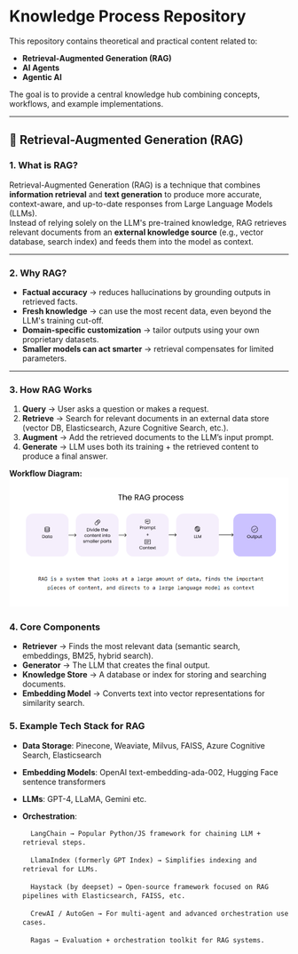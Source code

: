 # Knowledge Process Repository
This repository contains theoretical and practical content related to:
- **Retrieval-Augmented Generation (RAG)**
- **AI Agents**
- **Agentic AI**

The goal is to provide a central knowledge hub combining concepts, workflows, and example implementations.

---

## 📌 Retrieval-Augmented Generation (RAG)

### 1. What is RAG?
Retrieval-Augmented Generation (RAG) is a technique that combines **information retrieval** and **text generation** to produce more accurate, context-aware, and up-to-date responses from Large Language Models (LLMs).  
Instead of relying solely on the LLM's pre-trained knowledge, RAG retrieves relevant documents from an **external knowledge source** (e.g., vector database, search index) and feeds them into the model as context.

---

### 2. Why RAG?
- **Factual accuracy** → reduces hallucinations by grounding outputs in retrieved facts.
- **Fresh knowledge** → can use the most recent data, even beyond the LLM's training cut-off.
- **Domain-specific customization** → tailor outputs using your own proprietary datasets.
- **Smaller models can act smarter** → retrieval compensates for limited parameters.

---

### 3. How RAG Works
1. **Query** → User asks a question or makes a request.
2. **Retrieve** → Search for relevant documents in an external data store (vector DB, Elasticsearch, Azure Cognitive Search, etc.).
3. **Augment** → Add the retrieved documents to the LLM’s input prompt.
4. **Generate** → LLM uses both its training + the retrieved content to produce a final answer.

**Workflow Diagram:**
![RAG Workflow](assests/rag_workflow_diagram.png)


### 4. Core Components
- **Retriever** → Finds the most relevant data (semantic search, embeddings, BM25, hybrid search).
- **Generator** → The LLM that creates the final output.
- **Knowledge Store** → A database or index for storing and searching documents.
- **Embedding Model** → Converts text into vector representations for similarity search.

### 5. Example Tech Stack for RAG
- **Data Storage**: Pinecone, Weaviate, Milvus, FAISS, Azure Cognitive Search, Elasticsearch
- **Embedding Models**: OpenAI text-embedding-ada-002, Hugging Face sentence transformers
- **LLMs**: GPT-4, LLaMA, Gemini etc. 
- **Orchestration**: 
        
  
        LangChain → Popular Python/JS framework for chaining LLM + retrieval steps.

        LlamaIndex (formerly GPT Index) → Simplifies indexing and retrieval for LLMs.

        Haystack (by deepset) → Open-source framework focused on RAG pipelines with Elasticsearch, FAISS, etc.

        CrewAI / AutoGen → For multi-agent and advanced orchestration use cases.

        Ragas → Evaluation + orchestration toolkit for RAG systems.

